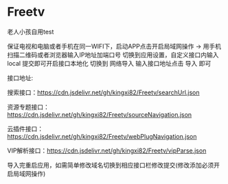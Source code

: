 # Freetv
老人小孩自用test

保证电视和电脑或者手机在同一WIFI下，启动APP点击开启局域网操作 -> 用手机扫描二维码或者浏览器输入IP地址加端口号 切换到应用设置，自定义接口内输入 local 提交即可开启接口本地化 切换到 网络导入 输入接口地址点击 导入 即可

接口地址:

搜索接口：https://cdn.jsdelivr.net/gh/kingxi82/Freetv/searchUrl.json

资源专题接口：https://cdn.jsdelivr.net/gh/kingxi82/Freetv/sourceNavigation.json

云插件接口：https://cdn.jsdelivr.net/gh/kingxi82/Freetv/webPlugNavigation.json

VIP解析接口：https://cdn.jsdelivr.net/gh/kingxi82/Freetv/vipParse.json

导入完重启应用，如需简单修改域名切换到相应接口栏修改提交(修改添加必须开启局域网操作)
